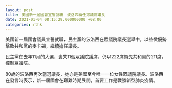 ```yaml
---
layout: post
title: 美國新一屆國會宣誓就職　波洛西續任眾議院議長
date: 2021-01-04 08:15:29.000000000 +08:00
categories: rthk
---
```


美國新一屆國會議員宣誓就職，民主黨的波洛西在眾議院議長選舉中，以些微優勢擊敗共和黨的麥卡錫，繼續擔任議長。

民主黨在去年11月的大選，喪失11個眾議院議席，仍以222席領先共和黨的211席，控制眾議院。

80歲的波洛西再次當選議長，她亦是美國至今唯一一位女性眾議院議長。波洛西在發言時表示，新一屆國會在艱難時期展開，首要工作是戰勝新型肺炎疫情。
